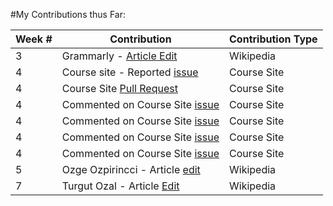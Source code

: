 #My Contributions thus Far:

| Week # | Contribution | Contribution Type |
| ------------- | ------------- | ------------- |
| 3  | Grammarly - [Article Edit](https://en.wikipedia.org/wiki/Special:Contributions/Celina725)  | Wikipedia |
| 4  | Course site - Reported [issue](https://github.com/joannakl/cs480_s18/issues/13) | Course Site |
| 4  | Course Site [Pull Request](https://github.com/joannakl/cs480_s18/pull/49)  | Course Site |
| 4  | Commented on Course Site [issue](https://github.com/joannakl/cs480_s18/issues/17)  | Course Site |
| 4  | Commented on Course Site [issue](https://github.com/joannakl/cs480_s18/issues/25) | Course Site |
| 4  | Commented on Course Site [issue](https://github.com/joannakl/cs480_s18/issues/27) | Course Site |
| 4  | Commented on Course Site [issue](https://github.com/joannakl/cs480_s18/issues/13) | Course Site |
| 5  | Ozge Ozpirincci - Article [edit](https://en.wikipedia.org/wiki/Special:Contributions/Celina725) | Wikipedia |
| 7 | Turgut Ozal - Article [Edit](https://en.wikipedia.org/wiki/Special:Contributions/Celina725) | Wikipedia |
